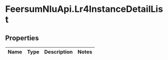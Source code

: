 # FeersumNluApi.Lr4InstanceDetailList

## Properties
Name | Type | Description | Notes
------------ | ------------- | ------------- | -------------


